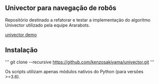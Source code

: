 ## Univector para navegação de robôs

Repositório destinado a refatorar e testar a implementação do algoritmo Univector utilizado pela equipe Ararabots.

[univector demo](img/demo.png)

## Instalação

'''
git clone --recursive https://github.com/kenzosakiyama/univector.git
'''

Os scripts utilizam apenas módulos nativos do Python (para versões >=3.6).